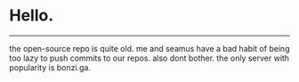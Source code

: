 # Hello.
<hr>
the open-source repo is quite old. me and seamus have a bad habit of being too lazy to push commits to our repos.
also dont bother. the only server with popularity is bonzi.ga.
